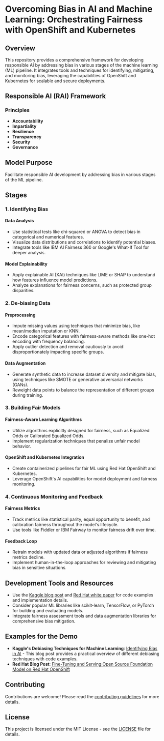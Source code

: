 # Overcoming Bias in AI and Machine Learning: Orchestrating Fairness with OpenShift and Kubernetes

## Overview
This repository provides a comprehensive framework for developing responsible AI by addressing bias in various stages of the machine learning (ML) pipeline. It integrates tools and techniques for identifying, mitigating, and monitoring bias, leveraging the capabilities of OpenShift and Kubernetes for scalable and secure deployments.

## Responsible AI (RAI) Framework

### Principles
- **Accountability**
- **Impartiality**
- **Resilience**
- **Transparency**
- **Security**
- **Governance**

## Model Purpose
Facilitate responsible AI development by addressing bias in various stages of the ML pipeline.

## Stages

### 1. Identifying Bias
#### Data Analysis
- Use statistical tests like chi-squared or ANOVA to detect bias in categorical and numerical features.
- Visualize data distributions and correlations to identify potential biases.
- Integrate tools like IBM AI Fairness 360 or Google's What-If Tool for deeper analysis.

#### Model Explainability
- Apply explainable AI (XAI) techniques like LIME or SHAP to understand how features influence model predictions.
- Analyze explanations for fairness concerns, such as protected group disparities.

### 2. De-biasing Data
#### Preprocessing
- Impute missing values using techniques that minimize bias, like mean/median imputation or KNN.
- Encode categorical features with fairness-aware methods like one-hot encoding with frequency balancing.
- Apply outlier detection and removal cautiously to avoid disproportionately impacting specific groups.

#### Data Augmentation
- Generate synthetic data to increase dataset diversity and mitigate bias, using techniques like SMOTE or generative adversarial networks (GANs).
- Reweight data points to balance the representation of different groups during training.

### 3. Building Fair Models
#### Fairness-Aware Learning Algorithms
- Utilize algorithms explicitly designed for fairness, such as Equalized Odds or Calibrated Equalized Odds.
- Implement regularization techniques that penalize unfair model behavior.

#### OpenShift and Kubernetes Integration
- Create containerized pipelines for fair ML using Red Hat OpenShift and Kubernetes.
- Leverage OpenShift's AI capabilities for model deployment and fairness monitoring.

### 4. Continuous Monitoring and Feedback
#### Fairness Metrics
- Track metrics like statistical parity, equal opportunity to benefit, and calibration fairness throughout the model's lifecycle.
- Use tools like Fiddler or IBM Fairway to monitor fairness drift over time.

#### Feedback Loop
- Retrain models with updated data or adjusted algorithms if fairness metrics decline.
- Implement human-in-the-loop approaches for reviewing and mitigating bias in sensitive situations.

## Development Tools and Resources
- Use the [Kaggle blog post](https://www.kaggle.com/code/alexisbcook/identifying-bias-in-ai) and [Red Hat white paper](https://www.redhat.com/en/blog/fine-tuning-and-serving-open-source-foundation-model-red-hat-openshift) for code examples and implementation details.
- Consider popular ML libraries like scikit-learn, TensorFlow, or PyTorch for building and evaluating models.
- Integrate fairness assessment tools and data augmentation libraries for comprehensive bias mitigation.

## Examples for the Demo
- **Kaggle's Debiasing Techniques for Machine Learning**: [Identifying Bias in AI](https://www.kaggle.com/code/alexisbcook/identifying-bias-in-ai) - This blog post provides a practical overview of different debiasing techniques with code examples.
- **Red Hat Blog Post**: [Fine-Tuning and Serving Open Source Foundation Model on Red Hat OpenShift](https://www.redhat.com/en/blog/fine-tuning-and-serving-open-source-foundation-model-red-hat-openshift)

## Contributing
Contributions are welcome! Please read the [contributing guidelines](CONTRIBUTING.md) for more details.

## License
This project is licensed under the MIT License - see the [LICENSE](LICENSE) file for details.
